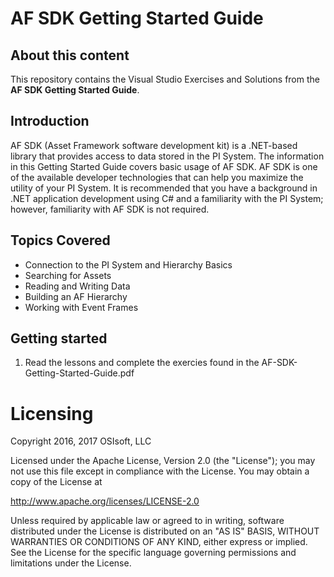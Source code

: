 # AF SDK Getting Started Guide

## About this content

This repository contains the Visual Studio Exercises and Solutions from the **AF SDK Getting Started Guide**.  

## Introduction
AF SDK (Asset Framework software development kit) is a .NET-based library that provides access to data stored in the PI System. The information in this Getting Started Guide covers basic usage of AF SDK. AF SDK is one of the available developer technologies that can help you maximize the utility of your PI System. It is recommended that you have a background in .NET application development using C# and a familiarity with the PI System; however, familiarity with AF SDK is not required.


## Topics Covered
- Connection to the PI System and Hierarchy Basics
- Searching for Assets
- Reading and Writing Data
- Building an AF Hierarchy
- Working with Event Frames

## Getting started
1. Read the lessons and complete the exercies found in the AF-SDK-Getting-Started-Guide.pdf

# Licensing

Copyright 2016, 2017  OSIsoft, LLC

Licensed under the Apache License, Version 2.0 (the "License");
you may not use this file except in compliance with the License.
You may obtain a copy of the License at

http://www.apache.org/licenses/LICENSE-2.0

Unless required by applicable law or agreed to in writing, software
distributed under the License is distributed on an "AS IS" BASIS,
WITHOUT WARRANTIES OR CONDITIONS OF ANY KIND, either express or implied.
See the License for the specific language governing permissions and
limitations under the License.
